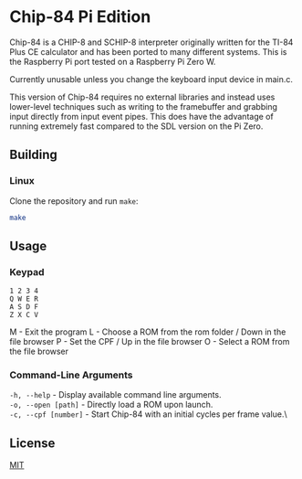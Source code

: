 # Chip-84 Pi Edition

Chip-84 is a CHIP-8 and SCHIP-8 interpreter originally written for the TI-84 Plus CE calculator and has been ported to many different systems.  This is the Raspberry Pi port tested on a Raspberry Pi Zero W.

Currently unusable unless you change the keyboard input device in main.c.

This version of Chip-84 requires no external libraries and instead uses lower-level techniques such as writing to the framebuffer and grabbing input directly from input event pipes.  This does have the advantage of running extremely fast compared to the SDL version on the Pi Zero.

## Building

### Linux
Clone the repository and run `make`:

```bash
make
```

## Usage
### Keypad
```
1 2 3 4
Q W E R
A S D F
Z X C V
```

M - Exit the program
L - Choose a ROM from the rom folder / Down in the file browser
P - Set the CPF / Up in the file browser
O - Select a ROM from the file browser

### Command-Line Arguments
`-h, --help` - Display available command line arguments.\
`-o, --open [path]` - Directly load a ROM upon launch.\
`-c, --cpf [number]` - Start Chip-84 with an initial cycles per frame value.\

## License
[MIT](https://choosealicense.com/licenses/mit/)
